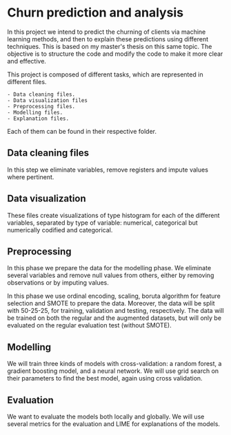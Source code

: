# Churn prediction and analysis
In this project we intend to predict the churning of clients via 
machine learning methods, and then to explain these predictions 
using different techniques. This is based on my master's thesis on 
this same topic. The objective is to structure the code and modify 
the code to make it more clear and effective.

This project is composed of different tasks, which are represented 
in different files. 

    - Data cleaning files.
	- Data visualization files
	- Preprocessing files.
	- Modelling files.
	- Explanation files.

Each of them can be found in their respective folder.

## Data cleaning files
In this step we eliminate variables, remove registers and impute
values where pertinent.

## Data visualization
These files create visualizations of type histogram for each of the different variables,
separated by type of variable: numerical, categorical but numerically codified and categorical.

## Preprocessing
In this phase we prepare the data for the modelling phase. We eliminate several variables and
remove null values from others, either by removing observations or by imputing values.

In this phase we use ordinal encoding, scaling, boruta algorithm for feature selection and SMOTE to prepare the data.
Moreover, the data will be split with 50-25-25, for training, validation and testing, respectively.
The data will be trained on both the regular and the augmented datasets, but will only be evaluated on the regular
evaluation test (without SMOTE).

## Modelling
We will train three kinds of models with cross-validation: a random forest, a 
gradient boosting model, and a neural network. We will use grid search on their parameters to find the best model, 
again using cross validation.

## Evaluation
We want to evaluate the models both locally and globally. We will use several metrics for the evaluation and LIME for 
explanations of the models.
